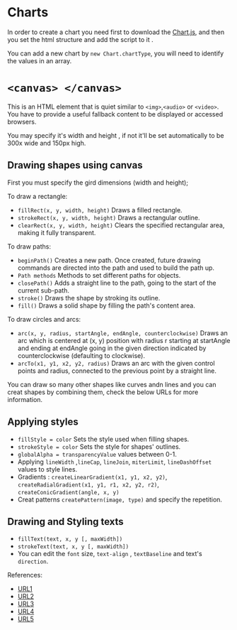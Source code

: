 # Charts

In order to create a chart you need first to download the [Chart.js](https://www.chartjs.org/docs/latest/getting-started/installation.html), and then you set the html structure and add the script to it .

You can add a new chart by `new Chart.chartType`, you will need to identify the values in an array.

# `<canvas> </canvas>`

This is an HTML element that is quiet similar to `<img>`,`<audio>` or `<video>`. You have to provide a useful fallback content to be displayed or accessed browsers.

You may specify it's width and height , if not it'll be set automatically to be 300x wide and 150px high.

## Drawing shapes using canvas

First you must specify the gird dimensions (width and height);

To draw a rectangle:

* `fillRect(x, y, width, height)` Draws a filled rectangle.
* `strokeRect(x, y, width, height)` Draws a rectangular outline.
* `clearRect(x, y, width, height)` Clears the specified rectangular area, making it fully transparent.

To draw paths:

* `beginPath()` Creates a new path. Once created, future drawing commands are directed into the path and used to build the path up.
* `Path methods` Methods to set different paths for objects.
* `closePath()` Adds a straight line to the path, going to the start of the current sub-path.
* `stroke()` Draws the shape by stroking its outline.
* `fill()` Draws a solid shape by filling the path's content area.

To draw circles and arcs:

* `arc(x, y, radius, startAngle, endAngle, counterclockwise)` Draws an arc which is centered at (x, y) position with radius r starting at startAngle and ending at endAngle going in the given direction indicated by counterclockwise (defaulting to clockwise).
* `arcTo(x1, y1, x2, y2, radius)` Draws an arc with the given control points and radius, connected to the previous point by a straight line.
 
 You can draw so many other shapes like curves andn lines and you can creat shapes by combining them, check the below URLs for more information.


 ## Applying styles

* `fillStyle = color` Sets the style used when filling shapes.
* `strokeStyle = color` Sets the style for shapes' outlines.
* `globalAlpha = transparencyValue` values between 0-1.
* Applying `lineWidth` ,`lineCap`, `lineJoin`, `miterLimit`, `lineDashOffset` values to style lines.
* Gradients : `createLinearGradient(x1, y1, x2, y2)`, 
`createRadialGradient(x1, y1, r1, x2, y2, r2)`, `createConicGradient(angle, x, y)`
* Creat patterns `createPattern(image, type)` and specify the repetition.


## Drawing and Styling texts

* `fillText(text, x, y [, maxWidth])`
* `strokeText(text, x, y [, maxWidth])`
*  You can edit the `font` size, `text-align` , `textBaseline` and text's `direction`.




References:

* [URL1](https://www.webdesignerdepot.com/2013/11/easily-create-stunning-animated-charts-with-chart-js/)
* [URL2](https://developer.mozilla.org/en-US/docs/Web/API/Canvas_API/Tutorial/Basic_usage)
* [URL3](https://developer.mozilla.org/en-US/docs/Web/API/Canvas_API/Tutorial/Drawing_shapes)
* [URL4](https://developer.mozilla.org/en-US/docs/Web/API/Canvas_API/Tutorial/Applying_styles_and_colors)
* [URL5](https://developer.mozilla.org/en-US/docs/Web/API/Canvas_API/Tutorial/Drawing_text)